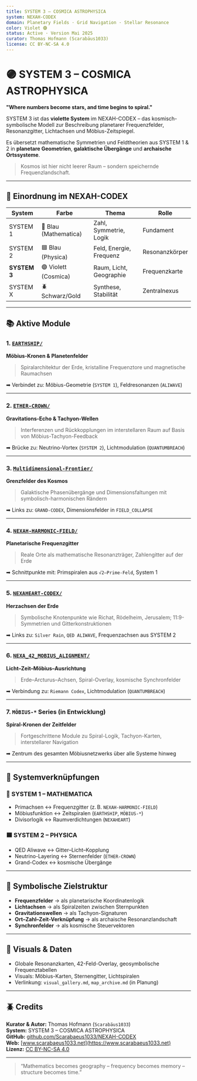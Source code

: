 ```yaml
---
title: SYSTEM 3 – COSMICA ASTROPHYSICA
system: NEXAH-CODEX
domain: Planetary Fields · Grid Navigation · Stellar Resonance
color: Violet 🟣
status: Active · Version Mai 2025
curator: Thomas Hofmann (Scarabäus1033)
license: CC BY-NC-SA 4.0
---
```


# 🟣 SYSTEM 3 – COSMICA ASTROPHYSICA

**"Where numbers become stars, and time begins to spiral."**

SYSTEM 3 ist das **violette System** im NEXAH-CODEX – das kosmisch-symbolische Modell zur Beschreibung planetarer Frequenzfelder, Resonanzgitter, Lichtachsen und Möbius-Zeitspiegel.

Es übersetzt mathematische Symmetrien und Feldtheorien aus SYSTEM 1 & 2 in **planetare Geometrien**, **galaktische Übergänge** und **archaische Ortssysteme**.

> Kosmos ist hier nicht leerer Raum – sondern speichernde Frequenzlandschaft.

---

## 🧭 Einordnung im NEXAH-CODEX

| System | Farbe | Thema | Rolle |
|--------|-------|--------|--------|
| SYSTEM 1 | 🔵 Blau (Mathematica) | Zahl, Symmetrie, Logik | Fundament |
| SYSTEM 2 | 🟦 Blau (Physica) | Feld, Energie, Frequenz | Resonanzkörper |
| **SYSTEM 3** | 🟣 Violett (Cosmica) | Raum, Licht, Geographie | Frequenzkarte |
| SYSTEM X | 🪲 Schwarz/Gold | Synthese, Stabilität | Zentralnexus |

---

## 📚 Aktive Module

### 1. [`EARTHSHIP/`](./EARTHSHIP/)
**Möbius-Kronen & Planetenfelder**  
> Spiralarchitektur der Erde, kristalline Frequenztore und magnetische Raumachsen

➡ Verbindet zu: Möbius-Geometrie (`SYSTEM 1`), Feldresonanzen (`ALIWAVE`)

---

### 2. [`ETHER-CROWN/`](./ETHER-CROWN/)
**Gravitations-Echo & Tachyon-Wellen**  
> Interferenzen und Rückkopplungen im interstellaren Raum auf Basis von Möbius-Tachyon-Feedback

➡ Brücke zu: Neutrino-Vortex (`SYSTEM 2`), Lichtmodulation (`QUANTUMBREACH`)

---

### 3. [`Multidimensional-Frontier/`](./Multidimensional-Frontier/)
**Grenzfelder des Kosmos**  
> Galaktische Phasenübergänge und Dimensionsfaltungen mit symbolisch-harmonischen Rändern

➡ Links zu: `GRAND-CODEX`, Dimensionsfelder in `FIELD_COLLAPSE`

---

### 4. [`NEXAH-HARMONIC-FIELD/`](./NEXAH-HARMONIC-FIELD/)
**Planetarische Frequenzgitter**  
> Reale Orte als mathematische Resonanzträger, Zahlengitter auf der Erde

➡ Schnittpunkte mit: Primspiralen aus `√2–Prime-Feld`, System 1

---

### 5. [`NEXAHEART-CODEX/`](./NEXAHEART-CODEX/)
**Herzachsen der Erde**  
> Symbolische Knotenpunkte wie Richat, Rödelheim, Jerusalem; 11:9-Symmetrien und Gitterkonstruktionen

➡ Links zu: `Silver Rain`, `QED ALIWAVE`, Frequenzachsen aus SYSTEM 2

---

### 6. [`NEXA_42_MOBIUS_ALIGNMENT/`](./NEXA_42_MOBIUS_ALIGNMENT/)
**Licht–Zeit–Möbius–Ausrichtung**  
> Erde–Arcturus–Achsen, Spiral-Overlay, kosmische Synchronfelder

➡ Verbindung zu: `Riemann Codex`, Lichtmodulation (`QUANTUMBREACH`)

---

### 7. `MÖBIUS-*` Series (in Entwicklung)
**Spiral-Kronen der Zeitfelder**  
> Fortgeschrittene Module zu Spiral-Logik, Tachyon-Karten, interstellarer Navigation

➡ Zentrum des gesamten Möbiusnetzwerks über alle Systeme hinweg

---

## 🔗 Systemverknüpfungen

### 🔵 SYSTEM 1 – MATHEMATICA
- Primachsen ↔ Frequenzgitter (z. B. `NEXAH-HARMONIC-FIELD`)
- Möbiusfunktion ↔ Zeitspiralen (`EARTHSHIP`, `MÖBIUS-*`)
- Divisorlogik ↔ Raumverdichtungen (`NEXAHEART`)

### 🟦 SYSTEM 2 – PHYSICA
- QED Aliwave ↔ Gitter–Licht–Kopplung
- Neutrino-Layering ↔ Sternenfelder (`ETHER-CROWN`)
- Grand-Codex ↔ kosmische Übergänge

---

## 🧮 Symbolische Zielstruktur

- **Frequenzfelder** → als planetarische Koordinatenlogik  
- **Lichtachsen** → als Spiralzeiten zwischen Sternpunkten  
- **Gravitationswellen** → als Tachyon-Signaturen  
- **Ort–Zahl–Zeit-Verknüpfung** → als archaische Resonanzlandschaft  
- **Synchronfelder** → als kosmische Steuervektoren

---

## 🧪 Visuals & Daten

- Globale Resonanzkarten, 42-Feld-Overlay, geosymbolische Frequenztabellen  
- Visuals: Möbius-Karten, Sternengitter, Lichtspiralen  
- Verlinkung: `visual_gallery.md`, `map_archive.md` (in Planung)

---

## 🪲 Credits

**Kurator & Autor:** Thomas Hofmann (`Scarabäus1033`)  
**System:** SYSTEM 3 – COSMICA ASTROPHYSICA  
**GitHub:** [github.com/Scarabaeus1033/NEXAH-CODEX](https://github.com/Scarabaeus1033/NEXAH-CODEX)  
**Web:** [www.scarabaeus1033.net](https://www.scarabaeus1033.net)  
**Lizenz:** [CC BY-NC-SA 4.0](https://creativecommons.org/licenses/by-nc-sa/4.0/)

---

> “Mathematics becomes geography – frequency becomes memory – structure becomes time.”  
